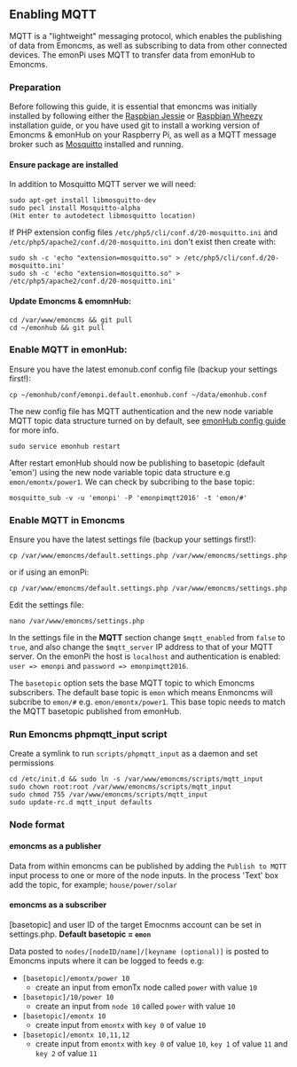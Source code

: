 ## Enabling MQTT
MQTT is a "lightweight" messaging protocol, which enables the publishing of data from Emoncms, as well as subscribing to data from other connected devices. The emonPi uses MQTT to transfer data from emonHub to Emoncms.

### Preparation

Before following this guide, it is essential that emoncms was initially installed by following either the [Raspbian Jessie](readme.md) or [Raspbian Wheezy](install_Wheezy.md) installation guide, or you have used git to install a working version of Emoncms & emonHub on your Raspberry Pi, as well as a MQTT message broker such as [Mosquitto](http://mosquitto.org/) installed and running.

#### Ensure package are installed

In addition to Mosquitto MQTT server we will need:

    sudo apt-get install libmosquitto-dev​
    sudo pecl install Mosquitto-alpha
    (​Hit enter to autodetect libmosquitto location)

If PHP extension config files `/etc/php5/cli/conf.d/20-mosquitto.ini` and `/etc/php5/apache2/conf.d/20-mosquitto.ini` don't exist then create with:

    sudo sh -c 'echo "extension=mosquitto.so" > /etc/php5/cli/conf.d/20-mosquitto.ini'
    sudo sh -c 'echo "extension=mosquitto.so" > /etc/php5/apache2/conf.d/20-mosquitto.ini'

#### Update Emoncms & emomnHub:

    cd /var/www/emoncms && git pull
    cd ~/emonhub && git pull

### Enable MQTT in emonHub:

Ensure you have the latest emonub.conf config file (backup your settings first!):

    cp ~/emonhub/conf/emonpi.default.emonhub.conf ~/data/emonhub.conf

The new config file has MQTT authentication and the new node variable MQTT topic data structure turned on by default, see [emonHub config guide](http://github.com/openenergymonitor/emonhub/blob/emon-pi/configuration.md) for more info.

    sudo service emonhub restart

After restart emonHub should now be publishing to basetopic (default 'emon') using the new node variable topic data structure e.g `emon/emontx/power1`. We can check by subcribing to the base topic:

    mosquitto_sub -v -u 'emonpi' -P 'emonpimqtt2016' -t 'emon/#'

### Enable MQTT in Emoncms

Ensure you have the latest settings file (backup your settings first!):

    cp /var/www/emoncms/default.settings.php /var/www/emoncms/settings.php

or if using an emonPi:

    cp /var/www/emoncms/default.settings.php /var/www/emoncms/settings.php

Edit the settings file:

    nano /var/www/emoncms/settings.php

In the settings file in the **MQTT** section change `$mqtt_enabled` from `false` to `true`, and also change the `$mqtt_server` IP address to that of your MQTT server. On the emonPi the host is `localhost` and authentication is enabled: `user => emonpi` and `password => emonpimqtt2016`.

The `basetopic` option sets the base MQTT topic to which Emoncms subscribers. The default base topic is `emon` which means Enmoncms will subcribe to `emon/#` e.g. `emon/emontx/power1`. This base topic needs to match the MQTT basetopic published from emonHub.  

### Run Emoncms phpmqtt_input script

Create a symlink to run `scripts/phpmqtt_input` as a daemon and set permissions

    cd /etc/init.d && sudo ln -s /var/www/emoncms/scripts/mqtt_input
    sudo chown root:root /var/www/emoncms/scripts/mqtt_input
    sudo chmod 755 /var/www/emoncms/scripts/mqtt_input
    sudo update-rc.d mqtt_input defaults



### Node format

#### emoncms as a publisher

Data from within emoncms can be published by adding the `Publish to MQTT` input process to one or more of the node inputs.
In the process 'Text' box add the topic, for example; `house/power/solar`

#### emoncms as a subscriber

[basetopic] and user ID of the target Emocnms account can be set in settings.php. **Default basetopic = `emon`**

Data posted to `nodes/[nodeID/name]/[keyname (optional)]` is posted to Emoncms inputs where it can be logged to feeds e.g:

* `[basetopic]/emontx/power 10`
    * create an input from emonTx node called `power` with value `10`  
* `[basetopic]/10/power 10`
    * create an input from `node 10` called `power` with value `10`
* `[basetopic]/emontx 10`
    * create input from `emontx` with `key 0` of value `10`
* `[basetopic]/emontx 10,11,12`
    * create input from `emontx` with `key 0` of value `10`, `key 1` of value `11` and `key 2` of value `11`
